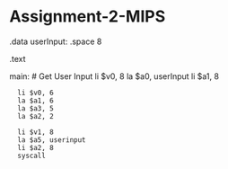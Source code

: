 # Assignment-2-MIPS
.data
    userInput: .space 8
  
.text
  
main:
     # Get User Input
     li $v0, 8 
     la $a0, userInput 
     li $a1, 8
      
      li $v0, 6
      la $a1, 6
      la $a3, 5
      la $a2, 2
      
      li $v1, 8
      la $a5, userinput
      li $a2, 8
      syscall
